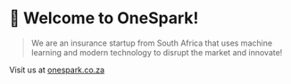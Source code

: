 # :wave: Welcome to OneSpark!

> We are an insurance startup from South Africa that uses machine learning and modern technology to disrupt the market and innovate!

Visit us at [onespark.co.za](https://www.onespark.co.za) 
